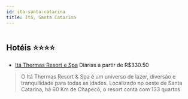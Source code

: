 ```yaml
---
id: ita-santa-catarina
title: Itá, Santa Catarina
---
```


<center><img src="https://novo-hu.s3.amazonaws.com/reservas/ota/prod/hotel/1250/ita-thermas-resort-spa-028_20190313113134.jpg" alt="" /></center>


## Hotéis ⭐️⭐️⭐️⭐️

-    [Itá Thermas Resort e Spa](https://www.hurb.com/aud/https://www.hurb.com/hoteis/ita/ita-thermas-resort-e-spa-OMN-4850?cmp=18055) Diárias a partir de R$330.50
   > O Itá Thermas Resort & Spa é um universo de lazer, diversão e tranquilidade para todas as idades. Localizado no oeste de Santa Catarina, há 60 Km de Chapecó, o resort conta com 133 quartos
